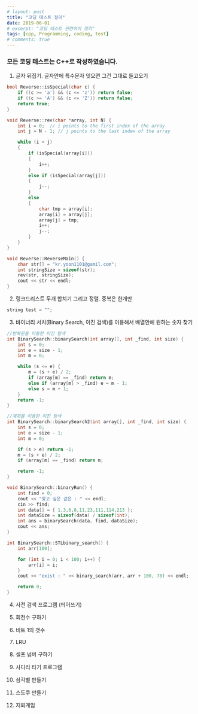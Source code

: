 ```yaml
---
# layout: post
title: "코딩 테스트 정리"
date: 2019-06-01
# excerpt: "코딩 테스트 관련하여 정리"
tags: [cpp, Programming, coding, test]
# comments: true
---
```


### 모든 코딩 테스트는 C++로 작성하였습니다.

1. 글자 뒤집기. 글자안에 특수문자 잇으면 그건 그대로 들고오기

```c++
bool Reverse::isSpecial(char c) {
	if ((c >= 'a') && (c <= 'z')) return false;
	if ((c >= 'A') && (c <= 'Z')) return false;
	return true;
}

void Reverse::rev(char *array, int N) {
	int i = 0;  // i points to the first index of the array
	int j = N - 1; // j points to the last index of the array

	while (i < j)
	{
		if (isSpecial(array[i]))
		{
			i++;
		}
		else if (isSpecial(array[j]))
		{
			j--;
		}
		else
		{
			char tmp = array[i];
			array[i] = array[j];
			array[j] = tmp;
			i++;
			j--;
		}
	}
}

void Reverse::ReverseMain() {
	char str[] = "kr.yoon1101@gamil.com";
	int stringSize = sizeof(str);
	rev(str, stringSize);
	cout << str << endl;
}
```

2. 링크드리스트 두개 합치기 그리고 정렬. 중복은 한개만

```c++
string test = "";
```

3. 바이너리 서치(Binary Search, 이진 검색)를 이용해서 배열안에 원하는 숫자 찾기

```c++
//반복문을 이용한 이진 탐색
int BinarySearch::binarySearch(int array[], int _find, int size) {
	int s = 0;
	int e = size - 1;
	int m = 0;

	while (s <= e) {
		m = (s + e) / 2;
		if (array[m] == _find) return m;
		else if (array[m] > _find) e = m - 1;
		else s = m + 1;
	}
	return -1;
}

//재귀를 이용한 이진 탐색
int BinarySearch::binarySearch2(int array[], int _find, int size) {
	int s = 0;
	int e = size - 1;
	int m = 0;

	if (s > e) return -1;
	m = (s + e) / 2;
	if (array[m] == _find) return m;

	return -1;
}

void BinarySearch::binaryRun() {
	int find = 0;
	cout << "찾고 싶은 값은 : " << endl;
	cin >> find;
	int data[] = { 1,3,6,8,11,23,111,114,213 };
	int dataSize = sizeof(data) / sizeof(int);
	int ans = binarySearch(data, find, dataSize);
	cout << ans;
}

int BinarySearch::STLbinary_search() {
	int arr[100];

	for (int i = 0; i < 100; i++) {
		arr[i] = i;
	}
	cout << "exist : " << binary_search(arr, arr + 100, 70) << endl;

	return 0;
}
```

4. 사전 검색 프로그램 (띄어쓰기)

5. 회전수 구하기

6. 비트 1의 갯수

7. LRU

8. 셀프 넘버 구하기

9. 사다리 타기 프로그램

10. 삼각별 만들기

11. 스도쿠 만들기

12. 지뢰게임
